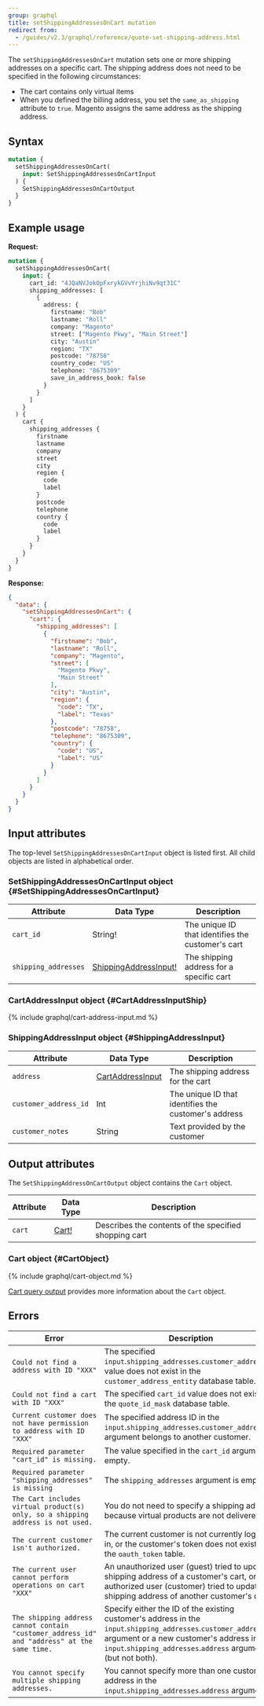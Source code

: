 ```yaml
---
group: graphql
title: setShippingAddressesOnCart mutation
redirect from:
  - /guides/v2.3/graphql/reference/quote-set-shipping-address.html
---
```


The `setShippingAddressesOnCart` mutation sets one or more shipping addresses on a specific cart. The shipping address does not need to be specified in the following circumstances:

*  The cart contains only virtual items
*  When you defined the billing address, you set the `same_as_shipping` attribute to `true`. Magento assigns the same address as the shipping address.

## Syntax

```graphql
mutation {
  setShippingAddressesOnCart(
    input: SetShippingAddressesOnCartInput
  ) {
    SetShippingAddressesOnCartOutput
  }
}
```

## Example usage

**Request:**

```graphql
mutation {
  setShippingAddressesOnCart(
    input: {
      cart_id: "4JQaNVJokOpFxrykGVvYrjhiNv9qt31C"
      shipping_addresses: [
        {
          address: {
            firstname: "Bob"
            lastname: "Roll"
            company: "Magento"
            street: ["Magento Pkwy", "Main Street"]
            city: "Austin"
            region: "TX"
            postcode: "78758"
            country_code: "US"
            telephone: "8675309"
            save_in_address_book: false
          }
        }
      ]
    }
  ) {
    cart {
      shipping_addresses {
        firstname
        lastname
        company
        street
        city
        region {
          code
          label
        }
        postcode
        telephone
        country {
          code
          label
        }
      }
    }
  }
}
```

**Response:**

```json
{
  "data": {
    "setShippingAddressesOnCart": {
      "cart": {
        "shipping_addresses": [
          {
            "firstname": "Bob",
            "lastname": "Roll",
            "company": "Magento",
            "street": [
              "Magento Pkwy",
              "Main Street"
            ],
            "city": "Austin",
            "region": {
              "code": "TX",
              "label": "Texas"
            },
            "postcode": "78758",
            "telephone": "8675309",
            "country": {
              "code": "US",
              "label": "US"
            }
          }
        ]
      }
    }
  }
}
```

## Input attributes

The top-level `SetShippingAddressesOnCartInput` object is listed first. All child objects are listed in alphabetical order.

### SetShippingAddressesOnCartInput object {#SetShippingAddressesOnCartInput}

Attribute |  Data Type | Description
--- | --- | ---
`cart_id` | String! | The unique ID that identifies the customer's cart
`shipping_addresses` | [ShippingAddressInput!](#ShippingAddressInput) | The shipping address for a specific cart

### CartAddressInput object {#CartAddressInputShip}

{% include graphql/cart-address-input.md %}

### ShippingAddressInput object {#ShippingAddressInput}

Attribute |  Data Type | Description
--- | --- | ---
`address` | [CartAddressInput](#CartAddressInputShip) | The shipping address for the cart
`customer_address_id` | Int | The unique ID that identifies the customer's address
`customer_notes` | String | Text provided by the customer

## Output attributes

The `SetShippingAddressOnCartOutput` object contains the `Cart` object.

Attribute |  Data Type | Description
--- | --- | ---
`cart` |[Cart!](#CartObject) | Describes the contents of the specified shopping cart

### Cart object {#CartObject}

{% include graphql/cart-object.md %}

[Cart query output]({{page.baseurl}}/graphql/queries/cart.html#cart-output) provides more information about the `Cart` object.

## Errors

Error | Description
--- | ---
`Could not find a address with ID "XXX"` | The specified `input`.`shipping_addresses`.`customer_address_id` value does not exist in the `customer_address_entity` database table.
`Could not find a cart with ID "XXX"` | The specified `cart_id` value does not exist in the `quote_id_mask` database table.
`Current customer does not have permission to address with ID "XXX"` | The specified address ID in the `input`.`shipping_addresses`.`customer_address_id` argument belongs to another customer.
`Required parameter "cart_id" is missing.` | The value specified in the `cart_id` argument is empty.
`Required parameter "shipping_addresses" is missing` | The `shipping_addresses` argument is empty.
`The Cart includes virtual product(s) only, so a shipping address is not used.` | You do not need to specify a shipping address because virtual products are not delivered.
`The current customer isn't authorized.` | The current customer is not currently logged in, or the customer's token does not exist in the `oauth_token` table.
`The current user cannot perform operations on cart "XXX"` | An unauthorized user (guest) tried to update a shipping address of a customer's cart, or an authorized user (customer) tried to update the shipping address of another customer's cart.
`The shipping address cannot contain "customer_address_id" and "address" at the same time.` | Specify either the ID of the existing customer's address in the `input`.`shipping_addresses`.`customer_address_id` argument or a new customer's address in the `input`.`shipping_addresses`.`address` argument (but not both).
`You cannot specify multiple shipping addresses.` | You cannot specify more than one customer's address in the `input`.`shipping_addresses`.`address` argument.
